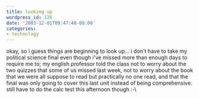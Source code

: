```yaml
---
title: looking up
wordpress_id: 126
date: '2003-12-01T09:47:48-08:00'
categories:
- technology
---
```

okay, so i guess things are beginning to look up... i don't have to take my political science final even though i've
missed more than enough days to require me to; my english professor told the class not to worry about the two quizzes
that some of us missed last week, not to worry about the book that we were all suppose to read but practically no one
read, and that the final was only going to cover this last unit instead of being comprehensive.  still have to do the
calc test this afternoon though :-\

